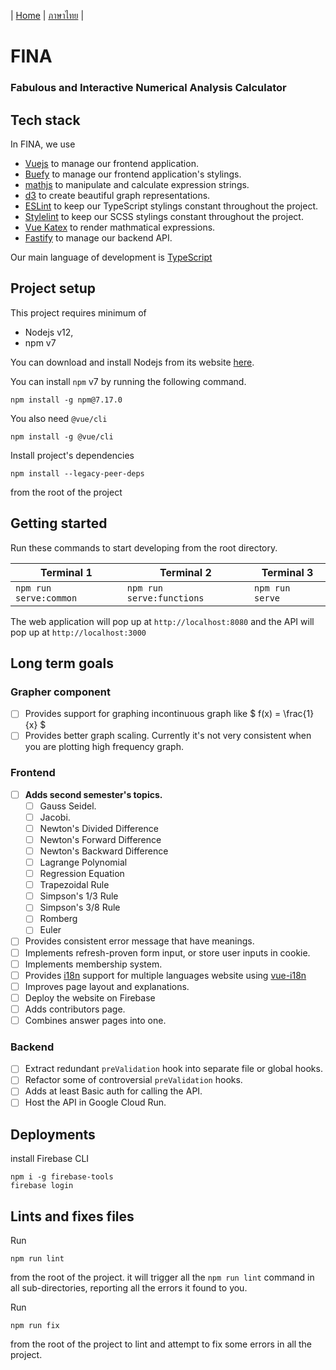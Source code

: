 | [Home](./README.md) | [ภาษาไทย](docs/README-th.md) |

# FINA
### Fabulous and Interactive Numerical Analysis Calculator

## Tech stack
In FINA, we use
- [Vuejs](https://vuejs.org/) to manage our frontend application.
- [Buefy](https://buefy.org/) to manage our frontend application's stylings.
- [mathjs](https://mathjs.org/) to manipulate and calculate expression strings.
- [d3](https://d3js.org/) to create beautiful graph representations.
- [ESLint](https://eslint.org/) to keep our TypeScript stylings constant throughout the project.
- [Stylelint](https://stylelint.io/) to keep our SCSS stylings constant throughout the project.
- [Vue Katex](https://github.com/lucpotage/vue-katex#readme) to render mathmatical expressions.
- [Fastify](https://fastify.io/) to manage our backend API.

Our main language of development is [TypeScript](https://www.typescriptlang.org/)

## Project setup
This project requires minimum of
- Nodejs v12,
- npm v7

You can download and install Nodejs from its website [here](https://nodejs.org/).

You can install `npm` v7 by running the following command.
```
npm install -g npm@7.17.0
```

You also need `@vue/cli`
```
npm install -g @vue/cli
```

Install project's dependencies
```
npm install --legacy-peer-deps
```
from the root of the project

## Getting started
Run these commands to start developing from the root directory.

| Terminal 1                  | Terminal 2                  | Terminal 3      |
| --------------------------- | --------------------------- | --------------- |
| `npm run serve:common`      | `npm run serve:functions`   | `npm run serve` |

The web application will pop up at `http://localhost:8080` and the API will pop up at `http://localhost:3000`

## Long term goals

### Grapher component
- [ ] Provides support for graphing incontinuous graph like $ f(x) = \frac{1}{x} $
- [ ] Provides better graph scaling. Currently it's not very consistent when you are plotting high frequency graph.

### Frontend
- [ ] **Adds second semester's topics.**
  - [ ] Gauss Seidel.
  - [ ] Jacobi.
  - [ ] Newton's Divided Difference
  - [ ] Newton's Forward Difference
  - [ ] Newton's Backward Difference
  - [ ] Lagrange Polynomial
  - [ ] Regression Equation
  - [ ] Trapezoidal Rule
  - [ ] Simpson's 1/3 Rule
  - [ ] Simpson's 3/8 Rule
  - [ ] Romberg
  - [ ] Euler
- [ ] Provides consistent error message that have meanings.
- [ ] Implements refresh-proven form input, or store user inputs in cookie.
- [ ] Implements membership system.
- [ ] Provides [i18n](https://en.wikipedia.org/wiki/Internationalization_and_localization) support for multiple languages website using [vue-i18n](https://kazupon.github.io/vue-i18n/)
- [ ] Improves page layout and explanations.
- [ ] Deploy the website on Firebase
- [ ] Adds contributors page.
- [ ] Combines answer pages into one.

### Backend
- [ ] Extract redundant `preValidation` hook into separate file or global hooks.
- [ ] Refactor some of controversial `preValidation` hooks.
- [ ] Adds at least Basic auth for calling the API.
- [ ] Host the API in Google Cloud Run.

## Deployments
install Firebase CLI
```
npm i -g firebase-tools
firebase login
```

## Lints and fixes files
Run
```
npm run lint
```
from the root of the project. it will trigger all the `npm run lint` command in all sub-directories, reporting all the errors it found to you.

Run
```
npm run fix
```
from the root of the project to lint and attempt to fix some errors in all the project.
